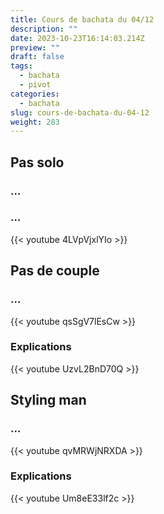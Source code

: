 ```yaml
---
title: Cours de bachata du 04/12
description: ""
date: 2023-10-23T16:14:03.214Z
preview: ""
draft: false
tags:
  - bachata
  - pivot
categories:
  - bachata
slug: cours-de-bachata-du-04-12
weight: 283
---
```


## Pas solo

### ...

### ...

{{< youtube 4LVpVjxlYIo >}}

## Pas de couple

### ...

{{< youtube qsSgV7lEsCw >}}

### Explications

{{< youtube UzvL2BnD70Q >}}

## Styling man

### ...

{{< youtube qvMRWjNRXDA >}}

### Explications

{{< youtube Um8eE33lf2c >}}
